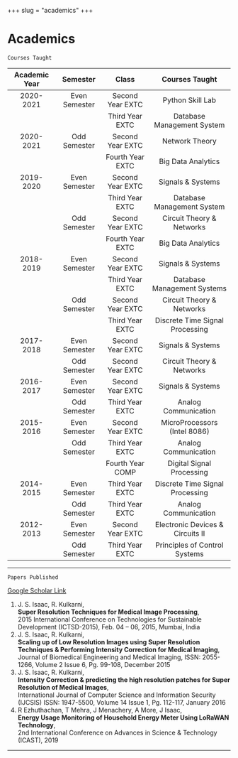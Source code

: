 +++ 
slug = "academics"
+++

# Academics

```
Courses Taught
```

| Academic Year |   Semester    |      Class       |          Courses Taught          |
| :-----------: | :-----------: | :--------------: | :------------------------------: |
|   2020-2021   | Even Semester  | Second Year EXTC |        Python Skill Lab         |
|               |               | Third Year EXTC |   Database Management System   |
|   2020-2021   | Odd Semester  | Second Year EXTC |        Network Theory         |
|               |               | Fourth Year EXTC |   Big Data Analytics    |
|   2019-2020   | Even Semester | Second Year EXTC |        Signals & Systems         |
|               |               | Third Year EXTC  |   Database Management System    |
|               | Odd Semester  | Second Year EXTC |    Circuit Theory & Networks     |
|               |               | Fourth Year EXTC |        Big Data Analytics        |
|   2018-2019   | Even Semester | Second Year EXTC |        Signals & Systems         |
|               |               | Third Year EXTC  |   Database Management Systems    |
|               | Odd Semester  | Second Year EXTC |    Circuit Theory & Networks     |
|               |               | Third Year EXTC  | Discrete Time Signal Processing  |
|   2017-2018   | Even Semester | Second Year EXTC |        Signals & Systems         |
|               | Odd Semester  | Second Year EXTC |    Circuit Theory & Networks     |
|   2016-2017   | Even Semester | Second Year EXTC |        Signals & Systems         |
|               | Odd Semester  | Third Year EXTC  |       Analog Communication       |
|   2015-2016   | Even Semester | Second Year EXTC |   MicroProcessors (Intel 8086)   |
|               | Odd Semester  | Third Year EXTC  |       Analog Communication       |
|               |               | Fourth Year COMP |    Digital Signal Processing     |
|   2014-2015   | Even Semester | Third Year EXTC  | Discrete Time Signal Processing  |
|               | Odd Semester  | Third Year EXTC  |       Analog Communication       |
|   2012-2013   | Even Semester | Second Year EXTC | Electronic Devices & Circuits II |
|               | Odd Semester  | Third Year EXTC  |  Principles of Control Systems   |

---

```
Papers Published
```

[Google Scholar Link](https://scholar.google.com/citations?user=2EQfsnsAAAAJ)

1. J. S. Isaac, R. Kulkarni,   
   **Super Resolution Techniques for Medical Image Processing**,   
   2015 International Conference on Technologies for Sustainable Development (ICTSD-2015), Feb. 04 – 06, 2015, Mumbai,
   India
2. J. S. Isaac, R. Kulkarni,   
   **Scaling up of Low Resolution Images using Super Resolution Techniques & Performing Intensity Correction for Medical Imaging**,   
   Journal of Biomedical Engineering and Medical Imaging, ISSN: 2055-1266, Volume 2 Issue 6, Pg. 99-108, December
   2015
3. J. S. Isaac, R. Kulkarni,   
   **Intensity Correction & predicting the high resolution patches for Super Resolution of Medical Images**,  
   International Journal of Computer Science and Information Security (IJCSIS) ISSN: 1947-5500, Volume 14 Issue 1, Pg. 112-117, January 2016
4. R Ezhuthachan, T Mehra, J Menachery, A More, J Isaac,    
   **Energy Usage Monitoring of Household Energy Meter Using LoRaWAN Technology**,   
   2nd International Conference on Advances in Science & Technology (ICAST), 2019

---
